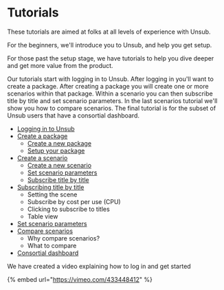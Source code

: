 # Tutorials

These tutorials are aimed at folks at all levels of experience with Unsub.&#x20;

For the beginners, we'll introduce you to Unsub, and help you get setup.&#x20;

For those past the setup stage, we have tutorials to help you dive deeper and get more value from the product.&#x20;

Our tutorials start with logging in to Unsub. After logging in you'll want to create a package. After creating a package you will create one or more scenarios within that package. Within a scenario you can then subscribe title by title and set scenario parameters. In the last scenarios tutorial we'll show you how to compare scenarios. The final tutorial is for the subset of Unsub users that have a consortial dashboard.

* [Logging in to Unsub](logging-in.md)
* [Create a package](create-a-package.md)
  * [Create a new package](create-a-package.md#1-create-a-new-package)
  * [Setup your package](create-a-package.md#2-setup-your-package)
* [Create a scenario](create-and-work-with-scenarios.md)
  * [Create a new scenario](create-and-work-with-scenarios.md#1-create-a-new-scenario)
  * [Set scenario parameters](create-and-work-with-scenarios.md#2-set-parameters-for-a-scenario)
  * [Subscribe title by title](create-and-work-with-scenarios.md#3-subscribe-title-by-title)
* [Subscribing title by title](subscribing-title-by-title.md)
  * Setting the scene
  * Subscribe by cost per use (CPU)
  * Clicking to subscribe to titles
  * Table view
* [Set scenario parameters](set-scenario-parameters.md)
* [Compare scenarios](comparing-scenarios.md)
  * Why compare scenarios?
  * What to compare
* [Consortial dashboard](consortial-dashboard.md)

We have created a video explaining how to log in and get started

{% embed url="https://vimeo.com/433448412" %}

